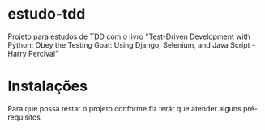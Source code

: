 # estudo-tdd
Projeto para estudos de TDD com o livro "Test-Driven Development with Python: Obey the Testing Goat: Using Django, Selenium, and Java Script - Harry Percival"

# Instalações
Para que possa testar o projeto conforme fiz terár que atender alguns pré-requisitos
